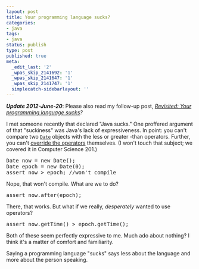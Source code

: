 ```yaml
---
layout: post
title: Your programming language sucks?
categories:
- java
tags:
- java
status: publish
type: post
published: true
meta:
  _edit_last: '2'
  _wpas_skip_2141692: '1'
  _wpas_skip_2141647: '1'
  _wpas_skip_2141747: '1'
  simplecatch-sidebarlayout: ''
---
```

<em><strong>Update 2012-June-20</strong></em>: Please also read my follow-up post,&nbsp;<em><a title="Revisited: Your programming language sucks?" href="http://codeaweso.me/2012/06/revisited-your-programming-language-sucks/">Revisited: Your programming language sucks</a>?</em>

I met someone recently that declared "Java sucks." One proffered argument of that "suckiness" was Java's lack of expressiveness. In point: you can't compare two <code><a href="http://docs.oracle.com/javase/7/docs/api/java/util/Date.html">Date</a></code> objects with the less or greater -than operators. Further, you can't <a href="http://c2.com/cgi/wiki?OperatorOverloading">override the operators</a> themselves. (I won't touch that subject; we covered it in Computer Science 201.)
<pre lang="java5">Date now = new Date();
Date epoch = new Date(0);
assert now > epoch; //won't compile</pre>
Nope, that won't compile. What are we to do?
<pre lang="java5">assert now.after(epoch);</pre>
There, that works. But what if we really, <em>desperately</em> wanted to use operators?
<pre lang="java5">assert now.getTime() > epoch.getTime();</pre>
Both of these seem perfectly expressive to me. Much ado about nothing? I think it's a matter of comfort and familiarity.

Saying a programming language "sucks" says less about the language and more about the person speaking.
